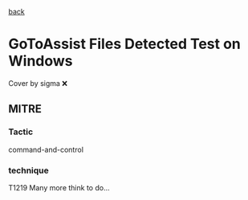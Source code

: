 [back](../index.md)
# GoToAssist Files Detected Test on Windows
Cover by sigma :x: 
## MITRE
### Tactic
command-and-control
### technique
T1219
Many more think to do...